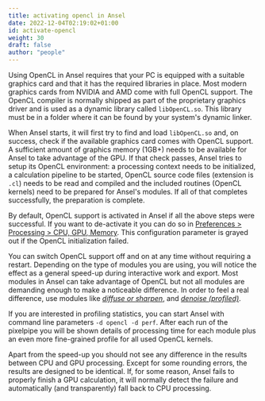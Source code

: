 ```yaml
---
title: activating opencl in Ansel
date: 2022-12-04T02:19:02+01:00
id: activate-opencl
weight: 30
draft: false
author: "people"
---
```


Using OpenCL in Ansel requires that your PC is equipped with a suitable graphics card and that it has the required libraries in place. Most modern graphics cards from NVIDIA and AMD come with full OpenCL support. The OpenCL compiler is normally shipped as part of the proprietary graphics driver and is used as a dynamic library called `libOpenCL.so`. This library must be in a folder where it can be found by your system's dynamic linker.

When Ansel starts, it will first try to find and load `libOpenCL.so` and, on success, check if the available graphics card comes with OpenCL support. A sufficient amount of graphics memory (1GB+) needs to be available for Ansel to take advantage of the GPU. If that check passes, Ansel tries to setup its OpenCL environment: a processing context needs to be initialized, a calculation pipeline to be started, OpenCL source code files (extension is `.cl`) needs to be read and compiled and the included routines (OpenCL kernels) need to be prepared for Ansel's modules. If all of that completes successfully, the preparation is complete.

By default, OpenCL support is activated in Ansel if all the above steps were successful. If you want to de-activate it you can do so in [Preferences > Processing > CPU, GPU, Memory](../../preferences-settings/processing#cpu-gpu-memory). This configuration parameter is grayed out if the OpenCL initialization failed.

You can switch OpenCL support off and on at any time without requiring a restart. Depending on the type of modules you are using, you will notice the effect as a general speed-up during interactive work and export. Most modules in Ansel can take advantage of OpenCL but not all modules are demanding enough to make a noticeable difference. In order to feel a real difference, use modules like [_diffuse or sharpen_](../../views/darkroom/modules/diffuse.md), and [_denoise (profiled)_](../../views/darkroom/modules/denoise-profiled.md).

If you are interested in profiling statistics, you can start Ansel with command line parameters `-d opencl -d perf`. After each run of the pixelpipe you will be shown details of processing time for each module plus an even more fine-grained profile for all used OpenCL kernels.

Apart from the speed-up you should not see any difference in the results between CPU and GPU processing. Except for some rounding errors, the results are designed to be identical. If, for some reason, Ansel fails to properly finish a GPU calculation, it will normally detect the failure and automatically (and transparently) fall back to CPU processing.
